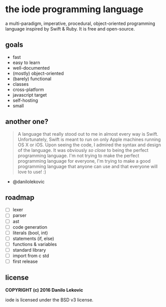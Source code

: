 # the iode programming language

a multi-paradigm, imperative, procedural, object-oriented programming language inspired by Swift & Ruby. It is free and open-source.

## goals

* fast
* easy to learn
* well-documented
* (mostly) object-oriented
* (barely) functional
* classes
* cross-platform
* javascript target
* self-hosting
* small

## another one?

> A language that really stood out to me in almost every way is Swift. Unfortunately, Swift is meant to run on only Apple machines running OS X or iOS. Upon seeing the code, I admired the syntax and design of the language. It was obviously *so close* to being the perfect programming language. I'm not trying to make the perfect programming language for everyone, I'm trying to make a good programming language that anyone can use and that everyone will love to use! :)
- @danilolekovic

## roadmap

- [ ] lexer
- [ ] parser
- [ ] ast
- [ ] code generation
- [ ] literals (bool, int)
- [ ] statements (if, else)
- [ ] functions & variables
- [ ] standard library
- [ ] import from c std
- [ ] first release

## license

**COPYRIGHT (c) 2016 Danilo Lekovic**

iode is licensed under the BSD v3 license.
